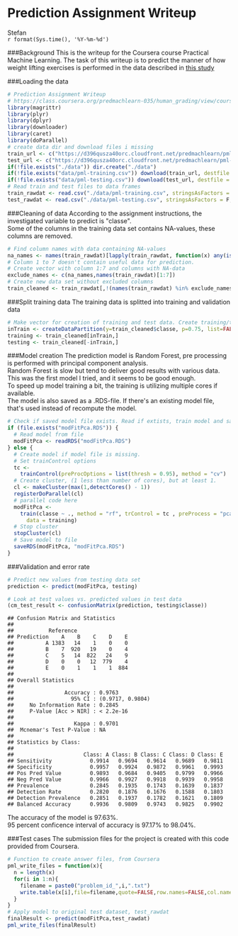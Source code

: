 # Prediction Assignment Writeup
Stefan  
`r format(Sys.time(), '%Y-%m-%d')`  

###Background
This is the writeup for the Coursera course Practical Machine Learning.
The task of this writeup is to predict the manner of how weight lifting exercises is performed in the data described in [this study]( http://groupware.les.inf.puc-rio.br/har)  

###Loading the data


```r
# Prediction Assignment Writeup
# https://class.coursera.org/predmachlearn-035/human_grading/view/courses/975205/assessments/4/submissions
library(magrittr)
library(plyr)
library(dplyr)
library(downloader)
library(caret)
library(doParallel)
# create data dir and download files i missing
train_url <- c("https://d396qusza40orc.cloudfront.net/predmachlearn/pml-training.csv")
test_url <- c("https://d396qusza40orc.cloudfront.net/predmachlearn/pml-testing.csv")
if(!file.exists("./data")) dir.create("./data")
if(!file.exists("data/pml-training.csv")) download(train_url, destfile = "data/pml-training.csv")
if(!file.exists("data/pml-testing.csv")) download(test_url, destfile = "data/pml-testing.csv")
# Read train and test files to data frames
train_rawdat <- read.csv("./data/pml-training.csv", stringsAsFactors = F, na.strings = c("","NA", "#DIV/0!"))
test_rawdat <- read.csv("./data/pml-testing.csv", stringsAsFactors = F, na.strings = c("","NA", "#DIV/0!"))
```

###Cleaning of data
According to the assignment instructions, the investigated variable to predict is "classe".  
Some of the columns in the training data set contains NA-values, these columns are removed.


```r
# Find column names with data containing NA-values
na_names <- names(train_rawdat)[lapply(train_rawdat, function(x) any(is.na(x))) %>% unlist]
# Column 1 to 7 doesn't contain useful data for prediction.
# Create vector with column 1:7 and columns with NA-data
exclude_names <- c(na_names,names(train_rawdat)[1:7])
# Create new data set without excluded columns
train_cleaned <- train_rawdat[,!(names(train_rawdat) %in% exclude_names)]
```

###Split training data
The training data is splitted into training and validation data

```r
# Make vector for creation of training and test data. Create training/test data sets
inTrain <- createDataPartition(y=train_cleaned$classe, p=0.75, list=FALSE)
training <- train_cleaned[inTrain,]
testing <- train_cleaned[-inTrain,]
```

###Model creation
The prediction model is Random Forest, pre processing is performed with principal component analysis.  
Random Forest is slow but tend to deliver good results with various data. This was the first model I tried, and it seems to be good enough.  
To speed up model training a bit, the training is utilizing multiple cores if available.  
The model is also saved as a .RDS-file. If there's an existing model file, that's used instead of recompute the model.  

```r
# Check if saved model file exists. Read if extists, train model and save .RDS file if missing.
if (file.exists("modFitPca.RDS")) {
  # Read model from file
  modFitPca <- readRDS("modFitPca.RDS")
} else {
  # Create model if model file is missing.
  # Set trainControl options
  tc <-
    trainControl(preProcOptions = list(thresh = 0.95), method = "cv")
  # Create cluster, (1 less than number of cores), but at least 1.
  cl <- makeCluster(max(1,detectCores() - 1))
  registerDoParallel(cl)
  # parallel code here
  modFitPca <-
    train(classe ~ ., method = "rf", trControl = tc , preProcess = "pca",
      data = training)
  # Stop cluster
  stopCluster(cl)
  # Save model to file
  saveRDS(modFitPca, "modFitPca.RDS")
}
```

###Validation and error rate

```r
# Predict new values from testing data set
prediction <- predict(modFitPca, testing)

# Look at test values vs. predicted values in test data
(cm_test_result <- confusionMatrix(prediction, testing$classe))
```

```
## Confusion Matrix and Statistics
## 
##           Reference
## Prediction    A    B    C    D    E
##          A 1383   14    1    0    0
##          B    7  920   19    0    4
##          C    5   14  822   24    9
##          D    0    0   12  779    4
##          E    0    1    1    1  884
## 
## Overall Statistics
##                                           
##                Accuracy : 0.9763          
##                  95% CI : (0.9717, 0.9804)
##     No Information Rate : 0.2845          
##     P-Value [Acc > NIR] : < 2.2e-16       
##                                           
##                   Kappa : 0.9701          
##  Mcnemar's Test P-Value : NA              
## 
## Statistics by Class:
## 
##                      Class: A Class: B Class: C Class: D Class: E
## Sensitivity            0.9914   0.9694   0.9614   0.9689   0.9811
## Specificity            0.9957   0.9924   0.9872   0.9961   0.9993
## Pos Pred Value         0.9893   0.9684   0.9405   0.9799   0.9966
## Neg Pred Value         0.9966   0.9927   0.9918   0.9939   0.9958
## Prevalence             0.2845   0.1935   0.1743   0.1639   0.1837
## Detection Rate         0.2820   0.1876   0.1676   0.1588   0.1803
## Detection Prevalence   0.2851   0.1937   0.1782   0.1621   0.1809
## Balanced Accuracy      0.9936   0.9809   0.9743   0.9825   0.9902
```
The accuracy of the model is 97.63%.  
95 percent conficence interval of accuracy is 97.17% to 
98.04%.  

###Test cases
The submission files for the project is created with this code provided from Coursera.

```r
# Function to create answer files, from Coursera
pml_write_files = function(x){
  n = length(x)
  for(i in 1:n){
    filename = paste0("problem_id_",i,".txt")
    write.table(x[i],file=filename,quote=FALSE,row.names=FALSE,col.names=FALSE)
  }
}
# Apply model to original test dataset, test_rawdat
finalResult <- predict(modFitPca,test_rawdat)
pml_write_files(finalResult)
```

